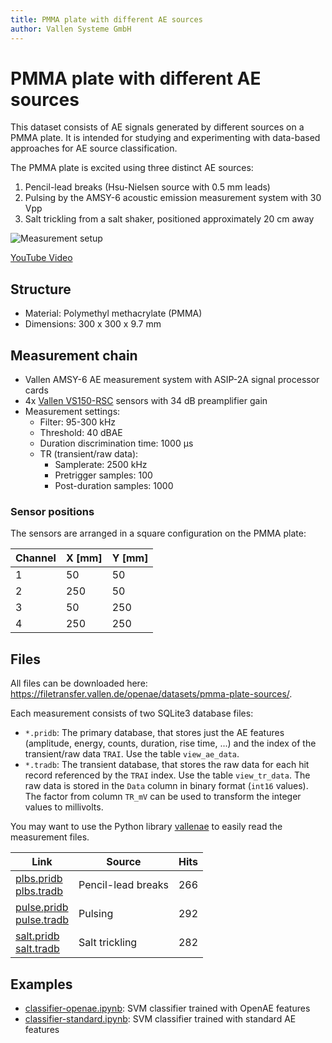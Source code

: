 ```yaml
---
title: PMMA plate with different AE sources
author: Vallen Systeme GmbH
---
```


# PMMA plate with different AE sources

This dataset consists of AE signals generated by different sources on a PMMA plate.
It is intended for studying and experimenting with data-based approaches for AE source classification.

The PMMA plate is excited using three distinct AE sources:

1. Pencil-lead breaks (Hsu-Nielsen source with 0.5 mm leads)
2. Pulsing by the AMSY-6 acoustic emission measurement system with 30 Vpp
3. Salt trickling from a salt shaker, positioned approximately 20 cm away

![Measurement setup](setup.png)

[YouTube Video](https://www.youtube.com/watch?v=_dbjC0yPxEM)

## Structure

- Material: Polymethyl methacrylate (PMMA)
- Dimensions: 300 x 300 x 9.7 mm

## Measurement chain

- Vallen AMSY-6 AE measurement system with ASIP-2A signal processor cards
- 4x [Vallen VS150-RSC](https://www.vallen.de/sensors/integrated-preamplifier-sensors/vs150-rsc-2/) sensors with 34 dB preamplifier gain
- Measurement settings:
  - Filter: 95-300 kHz
  - Threshold: 40 dBAE
  - Duration discrimination time: 1000 µs
  - TR (transient/raw data):
    - Samplerate: 2500 kHz
    - Pretrigger samples: 100
    - Post-duration samples: 1000

### Sensor positions

The sensors are arranged in a square configuration on the PMMA plate:

| Channel | X [mm] | Y [mm] |
| ------- | ------ | ------ |
| 1       | 50     | 50     |
| 2       | 250    | 50     |
| 3       | 50     | 250    |
| 4       | 250    | 250    |

## Files

All files can be downloaded here: https://filetransfer.vallen.de/openae/datasets/pmma-plate-sources/.

Each measurement consists of two SQLite3 database files:

- `*.pridb`: The primary database, that stores just the AE features (amplitude, energy, counts, duration, rise time, ...) and the index of the transient/raw data `TRAI`. Use the table `view_ae_data`.
- `*.tradb`: The transient database, that stores the raw data for each hit record referenced by the `TRAI` index. Use the table `view_tr_data`. The raw data is stored in the `Data` column in binary format (`int16` values). The factor from column `TR_mV` can be used to transform the integer values to millivolts.

You may want to use the Python library [vallenae](https://github.com/vallen-systems/vallenae) to easily read the measurement files.


| Link                            | Source             | Hits |
| ------------------------------- | ------------------ | ---- |
| [plbs.pridb]<br/>[plbs.tradb]   | Pencil-lead breaks | 266  |
| [pulse.pridb]<br/>[pulse.tradb] | Pulsing            | 292  |
| [salt.pridb]<br/>[salt.tradb]   | Salt trickling     | 282  |

[plbs.pridb]: https://filetransfer.vallen.de/openae/datasets/pmma-plate-sources/plbs.pridb
[plbs.tradb]: https://filetransfer.vallen.de/openae/datasets/pmma-plate-sources/plbs.tradb
[pulse.pridb]: https://filetransfer.vallen.de/openae/datasets/pmma-plate-sources/pulse.pridb
[pulse.tradb]: https://filetransfer.vallen.de/openae/datasets/pmma-plate-sources/pulse.tradb
[salt.pridb]: https://filetransfer.vallen.de/openae/datasets/pmma-plate-sources/salt.pridb
[salt.tradb]: https://filetransfer.vallen.de/openae/datasets/pmma-plate-sources/salt.tradb

## Examples

- [classifier-openae.ipynb](classifier-openae.ipynb): SVM classifier trained with OpenAE features
- [classifier-standard.ipynb](classifier-standard.ipynb): SVM classifier trained with standard AE features

